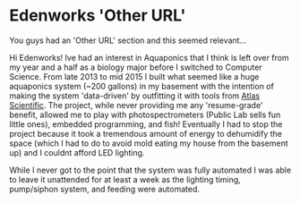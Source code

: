 # Edenworks 'Other URL'
You guys had an 'Other URL' section and this seemed relevant...


Hi Edenworks! Ive had an interest in Aquaponics that I think is left over from my year and a half as a biology major before I switched to Computer Science. From late 2013 to mid 2015 I built what seemed like a huge aquaponics system (~200 gallons) in my basement with the intention of making the system 'data-driven' by outfitting it with tools from [Atlas Scientific](https://www.atlas-scientific.com/). The project, while never providing me any 'resume-grade' benefit, allowed me to play with photospectrometers (Public Lab sells fun little ones), embedded programming, and fish! Eventually I had to stop the project because it took a tremendous amount of energy to dehumidify the space (which I had to do to avoid mold eating my house from the basement up) and I couldnt afford LED lighting.

While I never got to the point that the system was fully automated I was able to leave it unattended for at least a week as the lighting timing, pump/siphon system, and feeding were automated.


[img]: img/2014-09-02.jpg
